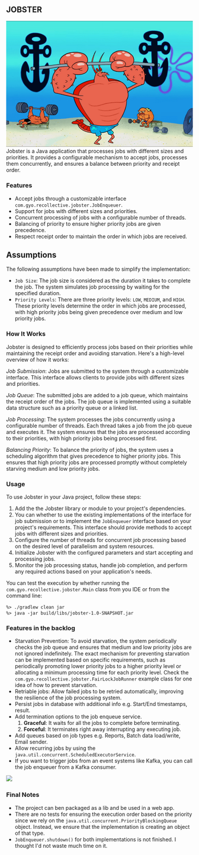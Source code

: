 ## JOBSTER
![](ghassets/Larry-the-Lobster-Guide.png)
Jobster is a Java application that processes jobs with different sizes and priorities. It provides a configurable mechanism to accept jobs, processes them concurrently, and ensures a balance between priority and receipt order.

### Features
- Accept jobs through a customizable interface `com.gyo.recollective.jobster.JobEnqueuer`.
- Support for jobs with different sizes and priorities.
- Concurrent processing of jobs with a configurable number of threads.
- Balancing of priority to ensure higher priority jobs are given precedence.
- Respect receipt order to maintain the order in which jobs are received.

## Assumptions
The following assumptions have been made to simplify the implementation:

- `Job Size`: The job size is considered as the duration it takes to complete the job. The system simulates job processing by waiting for the specified duration.
- `Priority Levels`: There are three priority levels: `LOW`, `MEDIUM`, and `HIGH`. These priority levels determine the order in which jobs are processed, with high priority jobs being given precedence over medium and low priority jobs.

### How It Works
Jobster is designed to efficiently process jobs based on their priorities while maintaining the receipt order and avoiding starvation. Here's a high-level overview of how it works:

*Job Submission*: Jobs are submitted to the system through a customizable interface. This interface allows clients to provide jobs with different sizes and priorities.

*Job Queue*: The submitted jobs are added to a job queue, which maintains the receipt order of the jobs. The job queue is implemented using a suitable data structure such as a priority queue or a linked list.

*Job Processing*: The system processes the jobs concurrently using a configurable number of threads. Each thread takes a job from the job queue and executes it. The system ensures that the jobs are processed according to their priorities, with high priority jobs being processed first.

*Balancing Priority*: To balance the priority of jobs, the system uses a scheduling algorithm that gives precedence to higher priority jobs. This ensures that high priority jobs are processed promptly without completely starving medium and low priority jobs.

### Usage
To use Jobster in your Java project, follow these steps:

1. Add the the Jobster library or module to your project's dependencies.
2. You can whether to use the existing implementations of the interface for job submission or to implement the `JobEnqueuer` interface based on your project's requirements. This interface should provide methods to accept jobs with different sizes and priorities.
3. Configure the number of threads for concurrent job processing based on the desired level of parallelism and system resources.
4. Initialize Jobster with the configured parameters and start accepting and processing jobs.
5. Monitor the job processing status, handle job completion, and perform any required actions based on your application's needs.

You can test the execution by whether running the `com.gyo.recollective.jobster.Main` class from you IDE or from the command line:
```console
%> ./gradlew clean jar
%> java -jar build/libs/jobster-1.0-SNAPSHOT.jar
```

### Features in the backlog
- Starvation Prevention: To avoid starvation, the system periodically checks the job queue and ensures that medium and low priority jobs are not ignored indefinitely. The exact mechanism for preventing starvation can be implemented based on specific requirements, such as periodically promoting lower priority jobs to a higher priority level or allocating a minimum processing time for each priority level. Check the `com.gyo.recollective.jobster.FairLockJobRunner` example class for one idea of how to prevent starvation.
- Retriable jobs: Allow failed jobs to be retried automatically, improving the resilience of the job processing system.
- Persist jobs in database with additional info e.g. Start/End timestamps, result.
- Add termination options to the job enqueue service.
    1. **Graceful**: It waits for all the jobs to complete before terminating.
    2. **Forceful**: It terminates right away interrupting any executing job.
- Add queues based on job types e.g. Reports, Batch data load/write, Email sender.
- Allow recurring jobs by using the `java.util.concurrent.ScheduledExecutorService`.
- If you want to trigger jobs from an event systems like Kafka, you can call the job enqueuer from a Kafka consumer.

[![](https://mermaid.ink/img/pako:eNpVjr0OgjAUhV-luav4Ah1YxEVjYuLa5UIPFaUt9mcwhHe3BBbvdHJzfr6ZOq9BkiI-Ga5DM7AJbJUT5a7cv1mcvIvZIhzr-nBDjGxw5xARpGgwwnCCsNtfTMF3RQ7ObA1__rXg4tuzK1N5je8qipdvqaKyYXnQhWZe04rSExaKZJEaPecxKVJuKVbOyT--riOZQkZFedIFY4cn2fMYsfwAZmFNGg?type=png)](https://mermaid.live/edit#pako:eNpVjr0OgjAUhV-luav4Ah1YxEVjYuLa5UIPFaUt9mcwhHe3BBbvdHJzfr6ZOq9BkiI-Ga5DM7AJbJUT5a7cv1mcvIvZIhzr-nBDjGxw5xARpGgwwnCCsNtfTMF3RQ7ObA1__rXg4tuzK1N5je8qipdvqaKyYXnQhWZe04rSExaKZJEaPecxKVJuKVbOyT--riOZQkZFedIFY4cn2fMYsfwAZmFNGg)

### Final Notes
- The project can ben packaged as a lib and be used in a web app.
- There are no tests for ensuring the execution order based on the priority since we rely on the `java.util.concurrent.PriorityBlockingQueue` object. Instead, we ensure that the implementation is creating an object of that type.
- `JobEnqueuer.shutdown()` for both implementations is not finished. I thought I'd not waste much time on it.
